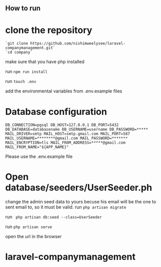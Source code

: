 ## How to run
# clone the repository
    `git clone https://github.com/nishimweelysee/laravel-companymanagement.git`
    `cd company`

make sure that you have php installed

run `npm run install`

run `touch .env`

add the environmental variables from .env.example files

# Database configuration 
`
    DB_CONNECTION=pgsql
    DB_HOST=127.0.0.1
    DB_PORT=5432
    DB_DATABASE=databasename
    DB_USERNAME=username
    DB_PASSWORD=*****
`
`
    MAIL_DRIVER=smtp
    MAIL_HOST=smtp.gmail.com
    MAIL_PORT=587
    MAIL_USERNAME=********@gmail.com
    MAIL_PASSWORD=*******
    MAIL_ENCRYPTION=tls
    MAIL_FROM_ADDRESS=*****@gmail.com
    MAIL_FROM_NAME="${APP_NAME}"
`

Please use the .env.example file

# Open database/seeders/UserSeeder.ph 
change the admin seed data to yours becuse his email will be the one to sent email to, so it must be valid.
run `php artisan migrate`

run ` php artisan db:seed --class=UserSeeder`

run `php artisan serve`

open the url in the browser
# laravel-companymanagement
